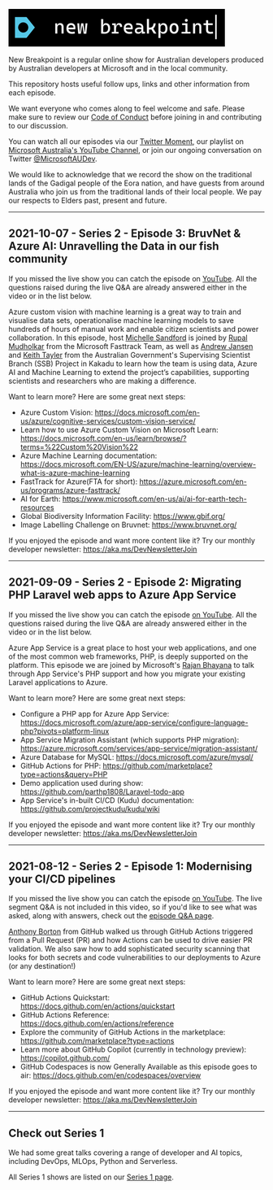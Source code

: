 ![new breakpoint logo](media/new-breakpoint.PNG 'new breakpoint logo')

New Breakpoint is a regular online show for Australian developers produced by Australian developers at Microsoft and in the local community.

This repository hosts useful follow ups, links and other information from each episode.

We want everyone who comes along to feel welcome and safe. Please make sure to review our [Code of Conduct](https://docs.microsoft.com/legal/learntv/codeofconduct) before joining in and contributing to our discussion.

You can watch all our episodes via our [Twitter Moment](https://twitter.com/i/events/1385081425146257409), our playlist on [Microsoft Australia's YouTube Channel](https://aka.ms/new-breakpoint/playlist), or join our ongoing conversation on Twitter [@MicrosoftAUDev](https://twitter.com/microsoftaudev).

We would like to acknowledge that we record the show on the traditional lands of the Gadigal people of the Eora nation, and have guests from around Australia who join us from the traditional lands of their local people. We pay our respects to Elders past, present and future.

***

## 2021-10-07 - Series 2 - Episode 3: BruvNet & Azure AI: Unravelling the Data in our fish community

If you missed the live show you can catch the episode on [YouTube](https://www.youtube.com/playlist?list=PLz6RgUKX11CUvMg6poSZ36FRDi5tPLMg0). All the questions raised during the live Q&A are already answered either in the video or in the list below.

Azure custom vision with machine learning is a great way to train and visualise data sets, operationalise machine learning models to save hundreds of hours of manual work and enable citizen scientists and power collaboration. In this episode, host [Michelle Sandford](https://www.linkedin.com/in/michellesandford/) is joined by [Rupal Mudholkar](https://www.linkedin.com/in/rupal-thakkar-mudholkar/) from the Microsoft Fasttrack Team, as well as [Andrew Jansen](https://www.linkedin.com/in/andrew-jansen-ecologist/) and [Keith Tayler](https://www.linkedin.com/in/keith-tayler-a4535284/) from the Australian Government's Supervising Scientist Branch (SSB) Project in Kakadu to learn how the team is using data, Azure AI and Machine Learning to extend the project’s capabilities, supporting scientists and researchers who are making a difference. 

Want to learn more? Here are some great next steps:

- Azure Custom Vision: https://docs.microsoft.com/en-us/azure/cognitive-services/custom-vision-service/
- Learn how to use Azure Custom Vision on Microsoft Learn: https://docs.microsoft.com/en-us/learn/browse/?terms=%22Custom%20Vision%22
- Azure Machine Learning documentation: https://docs.microsoft.com/EN-US/azure/machine-learning/overview-what-is-azure-machine-learning
- FastTrack for Azure(FTA for short): https://azure.microsoft.com/en-us/programs/azure-fasttrack/
- AI for Earth: https://www.microsoft.com/en-us/ai/ai-for-earth-tech-resources
- Global Biodiversity Information Facility: https://www.gbif.org/ 
- Image Labelling Challenge on Bruvnet: https://www.bruvnet.org/

If you enjoyed the episode and want more content like it? Try our monthly developer newsletter: https://aka.ms/DevNewsletterJoin

***

## 2021-09-09 - Series 2 - Episode 2: Migrating PHP Laravel web apps to Azure App Service

If you missed the live show you can catch the episode [on YouTube](https://youtu.be/fdaZmUHCamI). All the questions raised during the live Q&A are already answered either in the video or in the list below.

Azure App Service is a great place to host your web applications, and one of the most common web frameworks, PHP, is deeply supported on the platform. This episode we are joined by Microsoft's [Rajan Bhayana](https://www.linkedin.com/in/rajan-bhayana-3933b547/) to talk through App Service's PHP support and how you migrate your existing Laravel applications to Azure. 

Want to learn more? Here are some great next steps:

- Configure a PHP app for Azure App Service: https://docs.microsoft.com/azure/app-service/configure-language-php?pivots=platform-linux
- App Service Migration Assistant (which supports PHP migration): https://azure.microsoft.com/services/app-service/migration-assistant/
- Azure Database for MySQL: https://docs.microsoft.com/azure/mysql/
- GitHub Actions for PHP: https://github.com/marketplace?type=actions&query=PHP
- Demo application used during show: https://github.com/parthp1808/Laravel-todo-app
- App Service's in-built CI/CD (Kudu) documentation: https://github.com/projectkudu/kudu/wiki

If you enjoyed the episode and want more content like it? Try our monthly developer newsletter: https://aka.ms/DevNewsletterJoin

***

## 2021-08-12 - Series 2 - Episode 1: Modernising your CI/CD pipelines

If you missed the live show you can catch the episode [on YouTube](https://youtu.be/OtQh-8mcc4g). The live segment Q&A is not included in this video, so if you'd like to see what was asked, along with answers, check out the [episode Q&A page](S02E01LiveQandA.md).

[Anthony Borton](https://twitter.com/AnthonyBorton) from GitHub walked us through GitHub Actions triggered from a Pull Request (PR) and how Actions can be used to drive easier PR validation. We also saw how to add sophisticated security scanning that looks for both secrets and code vulnerabilities to our deployments to Azure (or any destination!)

Want to learn more? Here are some great next steps:

- GitHub Actions Quickstart: https://docs.github.com/en/actions/quickstart
- GitHub Actions Reference: https://docs.github.com/en/actions/reference
- Explore the community of GitHub Actions in the marketplace: https://github.com/marketplace?type=actions
- Learn more about GitHub Copilot (currently in technology preview): https://copilot.github.com/
- GitHub Codespaces is now Generally Available as this episode goes to air: https://docs.github.com/en/codespaces/overview

If you enjoyed the episode and want more content like it? Try our monthly developer newsletter: https://aka.ms/DevNewsletterJoin

***

## Check out Series 1

We had some great talks covering a range of developer and AI topics, including DevOps, MLOps, Python and Serverless.

All Series 1 shows are listed on our [Series 1 page](series-01.md).
